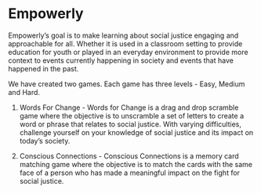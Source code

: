 # Empowerly
Empowerly’s goal is to make learning about social justice engaging and approachable for all. Whether it is used in a classroom setting to provide education for youth or played in an everyday environment to provide more context to events currently happening in society and events that have happened in the past.

We have created two games. Each game has three levels - Easy, Medium and Hard.
1. Words For Change - Words for Change is a drag and drop scramble game where the objective is to unscramble a set of letters to create a word or phrase that relates to social justice. With varying difficulties, challenge yourself on your knowledge of social justice and its impact on today’s society.

2. Conscious Connections - Conscious Connections is a memory card matching game where the objective is to match the cards with the same face of a person who has made a meaningful impact on the fight for social justice.